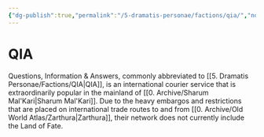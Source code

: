 ```yaml
---
{"dg-publish":true,"permalink":"/5-dramatis-personae/factions/qia/","noteIcon":""}
---
```


# QIA

Questions, Information & Answers, commonly abbreviated to [[5. Dramatis Personae/Factions/QIA\|QIA]], is an international courier service that is extraordinarily popular in the mainland of [[0. Archive/Sharum Mal'Kari\|Sharum Mal'Kari]]. Due to the heavy embargos and restrictions that are placed on international trade routes to and from [[0. Archive/Old World Atlas/Zarthura\|Zarthura]], their network does not currently include the Land of Fate. 
